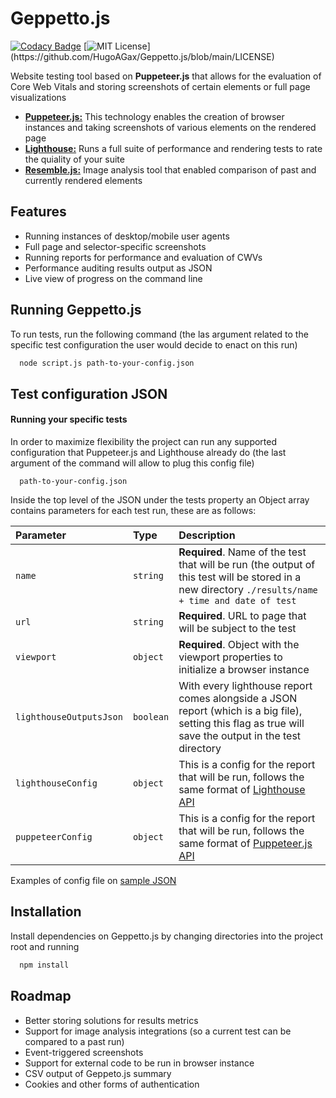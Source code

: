 # Geppetto.js

[![Codacy Badge](https://api.codacy.com/project/badge/Grade/f51ae90fdd5c4da0966ffe381fa67574)](https://app.codacy.com/gh/HugoAGax/Geppetto.js?utm_source=github.com&utm_medium=referral&utm_content=HugoAGax/Geppetto.js&utm_campaign=Badge_Grade_Settings)
[![MIT License](https://img.shields.io/apm/l/atomic-design-ui.svg?)](https://github.com/HugoAGax/Geppetto.js/blob/main/LICENSE)

Website testing tool based on **Puppeteer.js** that allows for the evaluation of Core Web Vitals and storing screenshots of certain elements or full page visualizations

  - [**Puppeteer.js:**](https://github.com/puppeteer/puppeteer) This technology enables the creation of browser instances and taking screenshots of various elements on the rendered page
  - [**Lighthouse:**](https://github.com/GoogleChrome/lighthouse) Runs a full suite of performance and rendering tests to rate the quiality of your suite
  - [**Resemble.js:**](https://github.com/rsmbl/Resemble.js) Image analysis tool that enabled comparison of past and currently rendered elements

## Features

  - Running instances of desktop/mobile user agents
  - Full page and selector-specific screenshots
  - Running reports for performance and evaluation of CWVs
  - Performance auditing results output as JSON
  - Live view of progress on the command line

## Running Geppetto.js

To run tests, run the following command (the las argument related to the specific test configuration the user would decide to enact on this run)

```bash
  node script.js path-to-your-config.json
```

## Test configuration JSON

#### Running your specific tests

In order to maximize flexibility the project can run any supported configuration that Puppeteer.js and Lighthouse already do (the last argument of the command will allow to plug this config file)

```
  path-to-your-config.json
```

Inside the top level of the JSON under the tests property an Object array contains parameters for each test run, these are as follows:

| Parameter               | Type      | Description                                                                                                                                                                                 |
| :---------------------- | :-------- | :------------------------------------------------------------------------------------------------------------------------------------------------------------------------------------------ |
| `name`                  | `string`  | **Required**. Name of the test that will be run (the output of this test will be stored in a new directory `./results/name + time and date of test`                                         |
| `url`                   | `string`  | **Required**. URL to page that will be subject to the test                                                                                                                                  |
| `viewport`              | `object`  | **Required**. Object with the viewport properties to initialize a browser instance                                                                                                          |
| `lighthouseOutputsJson` | `boolean` | With every lighthouse report comes alongside a JSON report (which is a big file), setting this flag as true will save the output in the test directory                                      |
| `lighthouseConfig`      | `object`  | This is a config for the report that will be run, follows the same format of [Lighthouse API](https://github.com/GoogleChrome/lighthouse/blob/master/docs/readme.md#using-programmatically) |
| `puppeteerConfig`       | `object`  | This is a config for the report that will be run, follows the same format of [Puppeteer.js API](https://github.com/puppeteer/puppeteer/blob/v13.0.1/docs/api.md)                            |

Examples of config file on [sample JSON](https://github.com/HugoAGax/Geppetto.js/blob/main/tests/sample_test.json)

## Installation

Install dependencies on Geppetto.js by changing directories into the project root and running

```bash
  npm install
```

## Roadmap

  - Better storing solutions for results metrics
  - Support for image analysis integrations (so a current test can be compared to a past run)
  - Event-triggered screenshots
  - Support for external code to be run in browser instance
  - CSV output of Geppeto.js summary
  - Cookies and other forms of authentication
